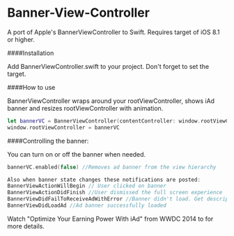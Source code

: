 # Banner-View-Controller

A port of Apple's BannerViewController to Swift. Requires target of iOS 8.1 or higher.

####Installation

Add BannerViewController.swift to your project. Don't forget to set the target.

####How to use

BannerViewController wraps around your rootViewController, shows iAd banner and resizes rootViewController with animation.

```swift
let bannerVC = BannerViewController(contentController: window.rootViewController)
window.rootViewController = bannerVC
```

####Controlling the banner:

You can turn on or off the banner when needed.

```swift
bannerVC.enabled(false) //Removes ad banner from the view hierarchy 
```

```swift
Also when banner state changes these notifications are posted:
BannerViewActionWillBegin // User clicked on banner
BannerViewActionDidFinish //User dismissed the full screen experience
BannerViewDidFailToReceiveAdWithError //Banner didn't load. Get description from userinfo["error"] (String)
BannerViewDidLoadAd //Ad banner successfully loaded
```

Watch "Optimize Your Earning Power With iAd" from WWDC 2014 to for more details.
